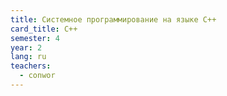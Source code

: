 ```yaml
---
title: Системное программирование на языке C++
card_title: C++
semester: 4
year: 2
lang: ru
teachers:
  - conwor
---
```


